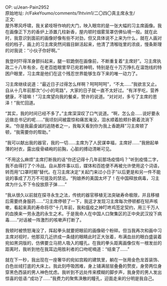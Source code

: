 
OP: u/Jean-Pain2952  
原始地址: /r/FakeYoumo/comments/1htvim1/二〇四〇真主席永生/  
正文:  
屋外寒风呼啸，我关紧吱呀作响的大门，映入眼帘的是一张大幅的习主席画像。我在画像正下方的香炉上添置几柱新香，屋内顿时烟雾笼罩仿佛仙境一般。就在此时，我意识到面前的画像好像有些不对劲，但又具体说不上来为什么，就在人画对视的档子，画上的习主席突然间眉目鲜活起来，他清了清喉咙里的浓痰，慢条斯理的对我说：‘‘小伙子你好啊。’’


我登时吓得浑身颤抖起来，腿一软跪倒在画像前，不断重复着“主席好”。习主席执政二十八年有余，在老百姓眼里早已宛若神明，特别是在十万万挣扎在温饱线的特困户眼里，习主席是他们在这个残忍世界能够生存下来的唯一动力了。


习主席继续说道：“最近日子过得怎么样啊？呵呵呵呵”，“不太......”我欲言又止。自从十几年前那次“小小的弯路”，大家的日子就一直不太好过。“有洋芋吃，营养健康，不错嘛！”习主席望向我的餐桌，赞许的说道。“对对对，多亏了主席的恩泽！”我忙回道。


“其实，我的时间已经不多了。”主席深深叹了口气说道。“啊，怎么会......说好要永远做总书记的呢......”我顷刻间被震惊和痛苦淹没，泪水顺着脸颊扑簌着流淌下来。“你是我最虔诚的追随者之一，我每天看到你为我上香跪拜”习主席顿了顿，“我需要你的帮助。”

“我可以献出我的器官，我的一切......主席为了人民谋幸福，主席好......”我掀起单薄的衬衣，露出瘦骨嶙峋的前胸，心脏的搏动清晰可见。


“不用这么麻烦”主席打断我的话“你还记得十几年前那场疫情吗？”听到疫情二字，我不由得打了个冷战。自从那件事以后，媒体和百姓便不再被允许使用这个词语，转而用“口罩时期”替代。在习主席决定“关起门来过小日子”以后更是和另一件不能说的事成了万万不可提及的禁忌。“狗娘养的美国太坏了！在中国释放病毒，习主席为什么不下令投放原子弹......”


“我从很久以前就在探寻永生之法，传统的器官移植无法突破寿命极限，并且移植后需要终身服药......”习主席停顿了一下，我这才发现习主席每次停顿都在轻声咳嗽，看起来真的寿命将尽“十几年前，我和瘟疫之神叮咚鸡签定契约，用三千万人的血换来一劳永逸的永生之术。于是我命人在中国人口聚集区的正中央武汉投下病毒......”对话被一阵激烈的咳嗽声打断了。


我顿时被愤怒淹没了，挥起拳头就要把眼前的画像砸个粉碎。但当我再次和画中习主席对视时，他那双几近挤成一条缝的眼睛此时正大张着，布满血丝的眼白盛装着宛如黑洞版的，仿佛要立马把人吸入的瞳孔。在我的拳头距离画像仅有一根发丝的距离时，我听到他在我耳边用胜利者的口吻呢喃道：“结束了......”


就在下一秒，我出现在一座奢华的宛如宫殿的建筑里，躺在一张用金色龙首装饰、白色丝绒打底的大床上。我此刻呼吸困难，身上铺满层层叠叠的赘皮，身旁两位身穿黑色西装的男人神色忧虑。我听到不远处传来模糊的脚步声，我身旁的男人发出惊喜的低语:“成功了......”我费力的聚焦涣散的瞳孔，迎面走来的分明是我自己。
